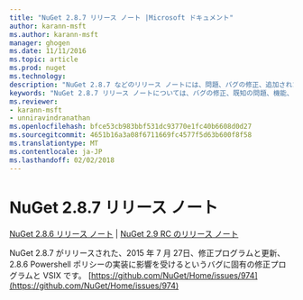 ```yaml
---
title: "NuGet 2.8.7 リリース ノート |Microsoft ドキュメント"
author: karann-msft
ms.author: karann-msft
manager: ghogen
ms.date: 11/11/2016
ms.topic: article
ms.prod: nuget
ms.technology: 
description: "NuGet 2.8.7 などのリリース ノートには、問題、バグの修正、追加された機能、および Dcr が知られています。"
keywords: "NuGet 2.8.7 リリース ノートについては、バグの修正、既知の問題、機能、Dcr を追加します。"
ms.reviewer:
- karann-msft
- unniravindranathan
ms.openlocfilehash: bfce53cb983bbf531dc93770e1fc40b6608d0d27
ms.sourcegitcommit: 4651b16a3a08f6711669fc4577f5d63b600f8f58
ms.translationtype: MT
ms.contentlocale: ja-JP
ms.lasthandoff: 02/02/2018
---
```

# <a name="nuget-287-release-notes"></a>NuGet 2.8.7 リリース ノート

[NuGet 2.8.6 リリース ノート](../release-notes/nuget-2.8.6.md) | [NuGet 2.9 RC のリリース ノート](../release-notes/nuget-2.9-RC.md)

NuGet 2.8.7 がリリースされた、2015 年 7 月 27日、修正プログラムと更新、2.8.6 Powershell ポリシーの実装に影響を受けるというバグに固有の修正プログラムと VSIX です。
[https://github.com/NuGet/Home/issues/974](https://github.com/NuGet/Home/issues/974)